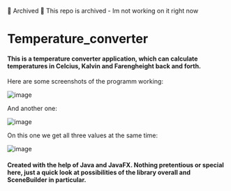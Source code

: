 📕 Archived 📕
This repo is archived - Im not working on it right now 

# Temperature_converter
#### This is a temperature converter application, which can calculate temperatures in Celcius, Kalvin and Farengheight back and forth. 
Here are some screenshots of the programm working: 

![image](https://user-images.githubusercontent.com/106056121/209562168-4fcc448b-055e-4ed9-aba9-cd313fdf4782.png) 

And another one:

![image](https://user-images.githubusercontent.com/106056121/209562197-e94f453e-8f41-4c8d-ab8b-daecc56ef95e.png) 


On this one we get all three values at the same time:

![image](https://user-images.githubusercontent.com/106056121/209562595-9f445a16-4d27-4f1e-afd9-5e428ff22bae.png)


#### Created with the help of Java and JavaFX. Nothing pretentious or special here, just a quick look at possibilities of the library overall and SceneBuilder in particular.
